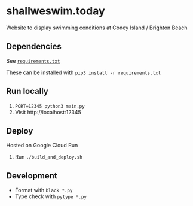 # shallweswim.today
Website to display swimming conditions at Coney Island / Brighton Beach

## Dependencies

See [`requirements.txt`](requirements.txt)

These can be installed with `pip3 install -r requirements.txt`

## Run locally
1. `PORT=12345 python3 main.py`
1. Visit http://localhost:12345

## Deploy

Hosted on Google Cloud Run

1. Run `./build_and_deploy.sh`

## Development

- Format with `black *.py`
- Type check with `pytype *.py`
